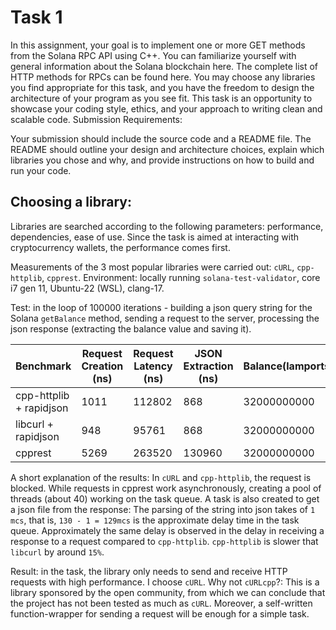 # Task 1

In this assignment, your goal is to implement one or more GET methods from the Solana RPC API using C++. You can familiarize yourself with general information about the Solana blockchain here. The complete list of HTTP methods for RPCs can be found here.
You may choose any libraries you find appropriate for this task, and you have the freedom to design the architecture of your program as you see fit. This task is an opportunity to showcase your coding style, ethics, and your approach to writing clean and scalable code.
Submission Requirements:

Your submission should include the source code and a README file. The README should outline your design and architecture choices, explain which libraries you chose and why, and provide instructions on how to build and run your code.


## Choosing a library:
Libraries are searched according to the following parameters: performance, dependencies, ease of use. Since the task is aimed at interacting with cryptocurrency wallets, the performance comes first.

Measurements of the 3 most popular libraries were carried out: `cURL`, `cpp-httplib`, `cpprest`. Environment: locally running `solana-test-validator`, core i7 gen 11, Ubuntu-22 (WSL), clang-17.

Test: in the loop of 100000 iterations - building a json query string for the Solana `getBalance` method, sending a request to the server, processing the json response (extracting the balance value and saving it).

| Benchmark               | Request Creation (ns) | Request Latency (ns)  | JSON Extraction (ns) | Balance(lamports) |
|-------------------------|-----------------------|-----------------------|----------------------|-------------------|
| cpp-httplib + rapidjson | 1011                  | 112802                | 868                  | 32000000000       |
| libcurl + rapidjson     | 948                   | 95761                 | 868                  | 32000000000       |
| cpprest                 | 5269                  | 263520                | 130960               | 32000000000       |

A short explanation of the results: In `cURL` and `cpp-httplib`, the request is blocked. While requests in cpprest work asynchronously, creating a pool of threads (about 40) working on the task queue. A task is also created to get a json file from the response: The parsing of the string into json takes of `1 mcs`, that is, `130 - 1 = 129mcs` is the approximate delay time in the task queue. Approximately the same delay is observed in the delay in receiving a response to a request compared to `cpp-httplib`. `cpp-httplib` is slower that `libcurl` by around `15%`.

Result: in the task, the library only needs to send and receive HTTP requests with high performance. I choose `cURL`. Why not `cURLcpp`?: This is a library sponsored by the open community, from which we can conclude that the project has not been tested as much as `cURL`. Moreover, a self-written function-wrapper for sending a request will be enough for a simple task.
